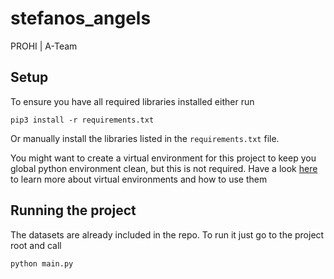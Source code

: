 # stefanos_angels
PROHI | A-Team


## Setup

To ensure you have all required libraries installed either run

```pip3 install -r requirements.txt```

Or manually install the libraries listed in the `requirements.txt` file.

You might want to create a virtual environment for this project to keep you global python environment clean, but this is not required.
Have a look [here](https://docs.python-guide.org/dev/virtualenvs/) to learn more about virtual environments and how to use them

## Running the project

The datasets are already included in the repo.
To run it just go to the project root and call

```python main.py``` 
